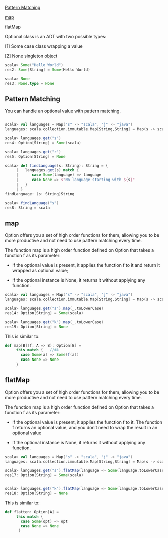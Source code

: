 [Pattern Matching](#pattern-matching)

[map](#map)

[flatMap](#flatMap)

Optional class is an ADT with two possible types:

[1] Some case class wrapping a value

[2] None singleton object

```sbt
scala> Some("Hello World")
res2: Some[String] = Some(Hello World)

scala> None
res3: None.type = None
```

## Pattern Matching

You can handle an optional value with pattern matching.

```sbt

scala> val languages = Map("s" -> "scala", "j" -> "java")
languages: scala.collection.immutable.Map[String,String] = Map(s -> scala, j -> java)

scala> languages.get("s")
res4: Option[String] = Some(scala)

scala> languages.get("r")
res5: Option[String] = None

scala> def findLanguage(s: String): String = {
     |   languages.get(s) match {
     |      case Some(language) => language
     |      case None => s"No language starting with ${s}"
     |   }
     | }
findLanguage: (s: String)String

scala> findLanguage("s")
res8: String = scala
```

## map

Option offers you a set of high order functions for them, allowing you to be more productive and not need to use pattern matching every time.

The function map is a high order function defined on Option that takes a function f as its parameter:

 - If the optional value is present, it applies the function f to it and return it wrapped as optional value;

 - If the optional instance is None, it returns it without applying any function.

```sbt
scala> val languages = Map("s" -> "scala", "j" -> "java")
languages: scala.collection.immutable.Map[String,String] = Map(s -> scala, j -> java)

scala> languages.get("s").map(_.toLowerCase)
res14: Option[String] = Some(scala)

scala> languages.get("k").map(_.toLowerCase)
res19: Option[String] = None
```

This is similar to:

```scala
def map[B](f: A => B): Option[B] =
     this match {   //#A
       case Some(a) => Some(f(a))
       case None => None
     }
```

## flatMap

Option offers you a set of high order functions for them, allowing you to be more productive and not need to use pattern matching every time.

The function map is a high order function defined on Option that takes a function f as its parameter:

 - If the optional value is present, it applies the function f to it. The function f returns an optional value, and you don’t need to wrap the result in an optional value

 - If the optional instance is None, it returns it without applying any function.

```sbt
scala> val languages = Map("s" -> "scala", "j" -> "java")
languages: scala.collection.immutable.Map[String,String] = Map(s -> scala, j -> java)

scala> languages.get("s").flatMap(language => Some(language.toLowerCase))
res17: Option[String] = Some(scala)


scala> languages.get("k").flatMap(language => Some(language.toLowerCase))
res18: Option[String] = None

```

This is similar to:

```scala
def flatten: Option[A] =
     this match {
       case Some(opt) => opt
       case None => None
      }
```
